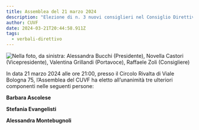 ```yaml
---
title: Assemblea del 21 marzo 2024
description: "Elezione di n. 3 nuovi consiglieri nel Consiglio Direttivo "
author: CUVF
date: 2024-03-21T20:44:58.911Z
tags:
  - verbali-direttivo
---
```

![Nella foto, da sinistra: Alessandra Bucchi (Presidente), Novella Castori (Vicepresidente), Valentina Grillandi (Portavoce), Raffaele Zoli (Consigliere) ](/static/img/foto-cuvf.jpg "Nella foto, da sinistra: Alessandra Bucchi (Presidente), Novella Castori (Vicepresidente), Valentina Grillandi (Portavoce), Raffaele Zoli (Consigliere)")

In data 21 marzo 2024 alle ore 21:00, presso il Circolo Rivalta di Viale Bologna 75, l’Assemblea del CUVF ha eletto all’unanimità tre ulteriori componenti nelle seguenti persone:  

**Barbara Ascolese**

**Stefania Evangelisti**

**Alessandra Montebugnoli**